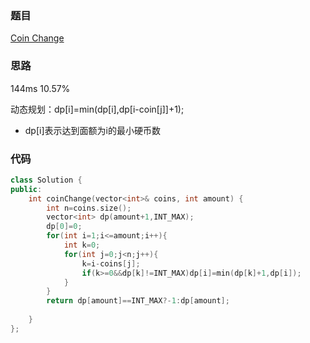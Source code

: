 ### 题目
[Coin Change](https://leetcode-cn.com/problems/coin-change/submissions/)
### 思路
144ms 10.57%

动态规划：dp[i]=min(dp[i],dp[i-coin[j]]+1);
+ dp[i]表示达到面额为i的最小硬币数

### 代码
```c++
class Solution {
public:
    int coinChange(vector<int>& coins, int amount) {
        int n=coins.size();
        vector<int> dp(amount+1,INT_MAX);
        dp[0]=0;
        for(int i=1;i<=amount;i++){
            int k=0;
            for(int j=0;j<n;j++){
                k=i-coins[j];
                if(k>=0&&dp[k]!=INT_MAX)dp[i]=min(dp[k]+1,dp[i]);
            }    
        }
        return dp[amount]==INT_MAX?-1:dp[amount];
        
    }
};
```
